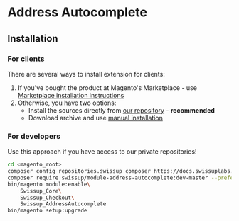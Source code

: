 # Address Autocomplete

## Installation

### For clients

There are several ways to install extension for clients:

 1. If you've bought the product at Magento's Marketplace - use
    [Marketplace installation instructions](https://docs.magento.com/marketplace/user_guide/buyers/install-extension.html)
 2. Otherwise, you have two options:
    - Install the sources directly from [our repository](https://docs.swissuplabs.com/m2/extensions/address-autocomplete/installation/composer/) - **recommended**
    - Download archive and use [manual installation](https://docs.swissuplabs.com/m2/extensions/address-autocomplete/installation/manual/)

### For developers

Use this approach if you have access to our private repositories!

```bash
cd <magento_root>
composer config repositories.swissup composer https://docs.swissuplabs.com/packages/
composer require swissup/module-address-autocomplete:dev-master --prefer-source
bin/magento module:enable\
    Swissup_Core\
    Swissup_Checkout\
    Swissup_AddressAutocomplete
bin/magento setup:upgrade
```
